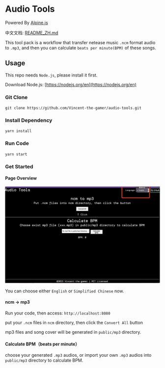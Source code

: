 # Audio Tools

Powered By [Alpine.js](https://alpinejs.dev/)

中文文档: [README_ZH.md](./README_ZH.md)

This tool pack is a workflow that transfer netease music `.ncm` format audio to `.mp3`, and then you can calculate `beats per minute(BPM)` of these songs.

## Usage
This repo needs `Node.js`, please install it first.

Download Node.js: [https://nodejs.org/en](https://nodejs.org/en)


### Git Clone
~~~shell
git clone https://github.com/Vincent-the-gamer/audio-tools.git
~~~

### Install Dependency
~~~shell
yarn install
~~~

### Run Code
~~~shell
yarn start
~~~


### Get Started

#### Page Overview

![page](./.github/page.png)

You can choose either `English` or `Simplified Chinese` now.

#### ncm -> mp3
Run your code, then access: `http://localhost:8080`

put your `.ncm` files in `ncm` directory, then click the `Convert All` button

mp3 files and song cover will be generated in `public/mp3` directory.

#### Calculate BPM（beats per minute）
choose your generated `.mp3` audios, or import your own `.mp3` audios into `public/mp3` directory to calculate BPM.